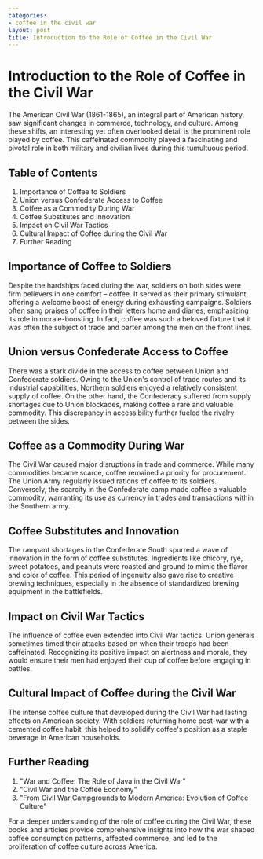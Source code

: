 ```yaml
---
categories:
- coffee in the civil war
layout: post
title: Introduction to the Role of Coffee in the Civil War
---
```


# Introduction to the Role of Coffee in the Civil War

The American Civil War (1861-1865), an integral part of American history, saw significant changes in commerce, technology, and culture. Among these shifts, an interesting yet often overlooked detail is the prominent role played by coffee. This caffeinated commodity played a fascinating and pivotal role in both military and civilian lives during this tumultuous period.

## Table of Contents

1. Importance of Coffee to Soldiers
2. Union versus Confederate Access to Coffee
3. Coffee as a Commodity During War
4. Coffee Substitutes and Innovation
5. Impact on Civil War Tactics
6. Cultural Impact of Coffee during the Civil War
7. Further Reading

## Importance of Coffee to Soldiers

Despite the hardships faced during the war, soldiers on both sides were firm believers in one comfort – coffee. It served as their primary stimulant, offering a welcome boost of energy during exhausting campaigns. Soldiers often sang praises of coffee in their letters home and diaries, emphasizing its role in morale-boosting. In fact, coffee was such a beloved fixture that it was often the subject of trade and barter among the men on the front lines.

## Union versus Confederate Access to Coffee

There was a stark divide in the access to coffee between Union and Confederate soldiers. Owing to the Union's control of trade routes and its industrial capabilities, Northern soldiers enjoyed a relatively consistent supply of coffee. On the other hand, the Confederacy suffered from supply shortages due to Union blockades, making coffee a rare and valuable commodity. This discrepancy in accessibility further fueled the rivalry between the sides.

## Coffee as a Commodity During War

The Civil War caused major disruptions in trade and commerce. While many commodities became scarce, coffee remained a priority for procurement. The Union Army regularly issued rations of coffee to its soldiers. Conversely, the scarcity in the Confederate camp made coffee a valuable commodity, warranting its use as currency in trades and transactions within the Southern army.

## Coffee Substitutes and Innovation

The rampant shortages in the Confederate South spurred a wave of innovation in the form of coffee substitutes. Ingredients like chicory, rye, sweet potatoes, and peanuts were roasted and ground to mimic the flavor and color of coffee. This period of ingenuity also gave rise to creative brewing techniques, especially in the absence of standardized brewing equipment in the battlefields.

## Impact on Civil War Tactics

The influence of coffee even extended into Civil War tactics. Union generals sometimes timed their attacks based on when their troops had been caffeinated. Recognizing its positive impact on alertness and morale, they would ensure their men had enjoyed their cup of coffee before engaging in battles.

## Cultural Impact of Coffee during the Civil War

The intense coffee culture that developed during the Civil War had lasting effects on American society. With soldiers returning home post-war with a cemented coffee habit, this helped to solidify coffee's position as a staple beverage in American households. 

## Further Reading

1. "War and Coffee: The Role of Java in the Civil War"
2. "Civil War and the Coffee Economy"
3. "From Civil War Campgrounds to Modern America: Evolution of Coffee Culture"

For a deeper understanding of the role of coffee during the Civil War, these books and articles provide comprehensive insights into how the war shaped coffee consumption patterns, affected commerce, and led to the proliferation of coffee culture across America.